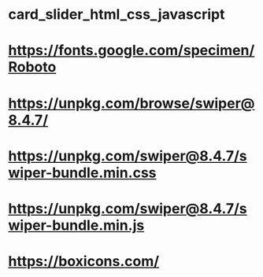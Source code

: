 # card_slider_html_css_javascript

# https://fonts.google.com/specimen/Roboto

# https://unpkg.com/browse/swiper@8.4.7/

# https://unpkg.com/swiper@8.4.7/swiper-bundle.min.css

# https://unpkg.com/swiper@8.4.7/swiper-bundle.min.js

# https://boxicons.com/

# <link href='https://unpkg.com/boxicons@2.1.4/css/boxicons.min.css' rel='stylesheet'>

# <script src="https://unpkg.com/boxicons@2.1.4/dist/boxicons.js"></script>


 
